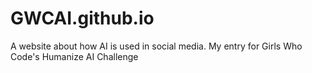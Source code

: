 # GWCAI.github.io
A website about how AI is used in social media. My entry for Girls Who Code's Humanize AI Challenge
